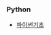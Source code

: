 ### Python
- [파이썬기초](https://github.com/j-semin/TIL/blob/2c7936273865258eea50656a309e94b2b0a227fc/Python/%ED%8C%8C%EC%9D%B4%EC%8D%AC%EA%B8%B0%EC%B4%88.md)